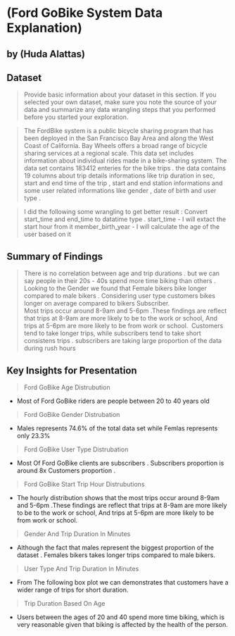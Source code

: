 # (Ford GoBike System Data Explanation)
## by (Huda Alattas)


## Dataset

> Provide basic information about your dataset in this section. If you selected your own dataset, make sure you note the source of your data and summarize any data wrangling steps that you performed before you started your exploration.

> The FordBike system is a public bicycle sharing program that has been deployed in the San Francisco Bay Area and along the West Coast of California. 
Bay Wheels offers a broad range of bicycle sharing services at a regional scale.
This data set includes information about individual rides made in a bike-sharing system.
The data set contains 183412 enteries for the bike trips . the data contains 19 columns about trip details informations like trip duration in sec, start and end time of the trip , start and end station informations and some user related informations like gender , date of birth and user type .

> I did the following some wrangling to get better result :
> Convert start_time and end_time to datatime type .
> start_time - I will extact the start hour from it
> member_birth_year - I will calculate the age of the user based on it

## Summary of Findings


> There is no correlation between age and trip durations . but we can say people in their 20s - 40s spend more time biking than others . 
> Looking to the Gender we found that Female bikers bike longer compared to male bikers .
> Considering user type customers bikes longer on average compared to bikers Subscriber.  
> Most trips occur around 8-9am and 5-6pm .These findings are reflect that trips at 8-9am are more likely to be to the work or school, And trips at 5-6pm  are more likely to be from work or school. 
> Customers tend to take longer trips, while subscribers tend to take short consistens trips .
>subscribers are taking large proportion of the data during rush hours
## Key Insights for Presentation

> Ford GoBike Age Distrubution
 - Most of Ford GoBike riders are people between 20 to 40 years old
> Ford GoBike Gender Distrubation
- Males represents 74.6% of the total data set while Femlas represents only 23.3%
> Ford GoBike User Type Distrubation
- Most Of Ford GoBike clients are subscribers . Subscribers proportion is around 8x Customers proportion . 
> Ford GoBike Start Trip Hour Distrubutions
- The hourly distribution shows that the most trips occur around 8-9am and 5-6pm .These findings are reflect that trips at 8-9am are more likely to be to the work or school, And trips at 5-6pm  are more likely to be from work or school.
> Gender And Trip Duration In Minutes
- Although the fact that males represent the biggest proportion of the dataset . Females bikers takes longer trips compared to male bikers.
>  User Type And Trip Duration In Minutes
- From The following box plot we can demonstrates that customers have a wider range of trips for short duration.
> Trip Duration Based On Age
- Users between the ages of 20 and 40 spend more time biking, which is very reasonable given that biking is affected by the health of the person.